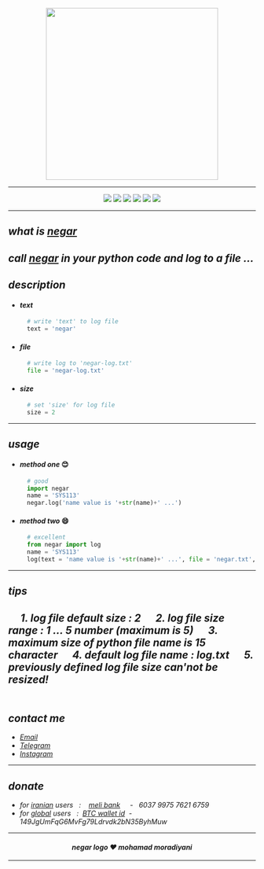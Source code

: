 <p align="center">
  <img width="350" height="350" src="https://raw.githubusercontent.com/sys113/negar/master/negar.png">
</p>

---
<div align="center">
  
![](https://img.shields.io/github/stars/SYS113/negar.svg)
![](https://img.shields.io/badge/language-python-orange.svg)
![](https://img.shields.io/github/forks/SYS113/negar.svg)
![](https://img.shields.io/github/release/SYS113/negar.svg)
![](https://img.shields.io/github/issues/SYS113/negar.svg)
![](https://img.shields.io/badge/license-GPL3-informational.svg)
</div>

---
## *what is <ins>negar</ins>*
*call <ins>negar</ins> in your python code and log to a file</ins> ...<br />*
---
## *description*
  + #### *text*
    ```python
      # write 'text' to log file
      text = 'negar' 
    ```
  + #### *file*
    ```python
      # write log to 'negar-log.txt'
      file = 'negar-log.txt' 
    ```
  + #### *size*
    ```python
      # set 'size' for log file 
      size = 2
    ```
---
## *usage*
  + #### *method one* :blush:
    ```python
      # good
      import negar
      name = 'SYS113'
      negar.log('name value is '+str(name)+' ...')
    ```
  + #### *method two* :smile:
    ```python
      # excellent
      from negar import log
      name = 'SYS113'
      log(text = 'name value is '+str(name)+' ...', file = 'negar.txt', size = 3)
    ```
---
## *tips*
*&nbsp;&nbsp;&nbsp;&nbsp; 1. log file default size : 2*
*&nbsp;&nbsp;&nbsp;&nbsp; 2. log file size range : 1 ... 5 number (maximum is 5)*
*&nbsp;&nbsp;&nbsp;&nbsp; 3. maximum size of python file name is 15 character*
*&nbsp;&nbsp;&nbsp;&nbsp; 4. default log file name : log.txt*
*&nbsp;&nbsp;&nbsp;&nbsp; 5. previously defined log file size can'not be resized!<br /><br />*
---
## *contact me* 
* *[Email](https://051.SYS113@gmail.com)*
* *[Telegram](https://t.me/SYS113/)*
* *[Instagram](https://instagram.com/sys113/)*
---
## *donate* 
+ *for <ins>iranian</ins> users &nbsp; :  &nbsp;&nbsp; <ins>meli bank</ins> &nbsp;&nbsp;&nbsp; - &nbsp; 6037 9975 7621 6759*
+ *for <ins>global</ins> users &nbsp; : &nbsp;<ins>BTC wallet id</ins>&nbsp; - &nbsp; 149JgUmFqG6MvFg79Ldrvdk2bN35ByhMuw*
---
<div align="center">

#### *negar logo ❤️ mohamad moradiyani*
</div>

---

